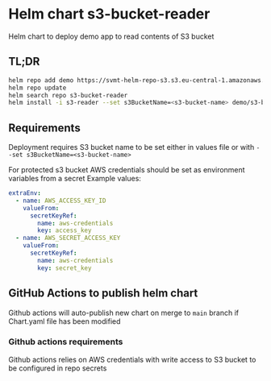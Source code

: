 # Helm chart s3-bucket-reader

Helm chart to deploy demo app to read contents of S3 bucket

## TL;DR
```bash
helm repo add demo https://svmt-helm-repo-s3.s3.eu-central-1.amazonaws.com/charts/
helm repo update
helm search repo s3-bucket-reader
helm install -i s3-reader --set s3BucketName=<s3-bucket-name> demo/s3-bucket-reader-chart
```

## Requirements
Deployment requires S3 bucket name to be set either in values file or with `--set s3BucketName=<s3-bucket-name>`  

For protected s3 bucket AWS credentials should be set as environment variables from a secret
Example values:
```yaml
extraEnv:
  - name: AWS_ACCESS_KEY_ID
    valueFrom:
      secretKeyRef:
        name: aws-credentials
        key: access_key
  - name: AWS_SECRET_ACCESS_KEY
    valueFrom:
      secretKeyRef:
        name: aws-credentials
        key: secret_key
```

## GitHub Actions to publish helm chart

Github actions will auto-publish new chart on merge to `main` branch if Chart.yaml file has been modified

### Github actions requirements   

Github actions relies on AWS credentials with write access to S3 bucket to be configured in repo secrets
